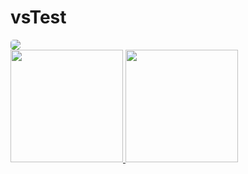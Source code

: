 # vsTest

<!--

🇧🇷 pt-br
Sou Luigi Guido Bavaresco, tenho 18 anos, estou iniciando minha carreira como programador, estudando jogos digitais

- 🔭 Atualmente estou trabalhando em projetos para servidores FiveM
- 🌱 Atualmente estou aprendendo js, ​​lua, ruby, c#
- 📫 Como me contatar: https://discord.gg/w8hwRYJ4Zv
-->


<div>
<a href="https://www.youtube.com/channel/UCfHTdFLxeZwg78F3aIVx8WA" target="_blank"><img src="https://img.shields.io/badge/YouTube-FF0000?style=for-the-badge&logo=youtube&logoColor=white" style="border-radius: 5px;" target="_blank"></a>
</div>

<div>
<a href="https://github.com/VieirasStore">
<img height="180em" src="https://github-readme-stats.vercel.app/api/top-langs/?username=Luigi041&layout=compact&langs_count=7&theme=dracula"/>
<img height="180em" src="https://github-readme-stats.vercel.app/api?username=Luigi041&show_icons=true&theme=dracula&include_all_commits=true&count_private=true"/>
</div>
